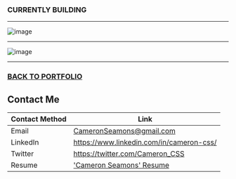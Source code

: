 ### CURRENTLY BUILDING 
----

![image](https://user-images.githubusercontent.com/121735588/211231710-82f90a46-42da-44dc-b1fe-2e18d5cb1ab4.png)

----

![image](https://user-images.githubusercontent.com/121735588/211231695-29f05556-d326-4a99-abe8-4eb9fe66673d.png)

---

### <a href="https://github.com/CameronCSS/PersonalProjects/blob/main/README.md">BACK TO PORTFOLIO</a>

## Contact Me

| Contact Method | Link |
| --- | --- |
| Email | CameronSeamons@gmail.com |
| LinkedIn | https://www.linkedin.com/in/cameron-css/|
| Twitter | https://twitter.com/Cameron_CSS |
| Resume | ['Cameron Seamons' Resume](https://drive.google.com/file/d/19vkbf2HjEpXpxndWYa4A6Dyt6gsnGv73/view?usp=sharing) | 
